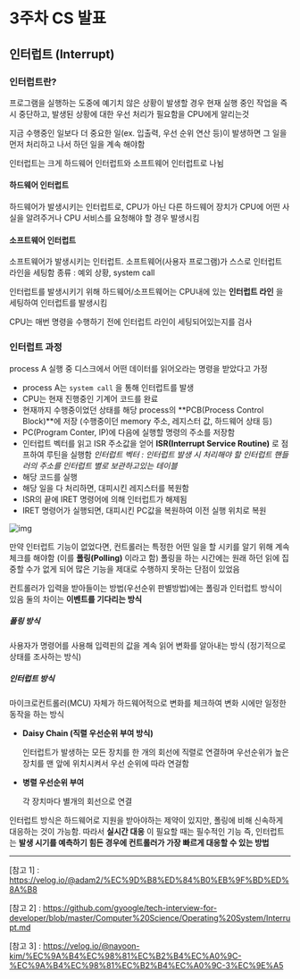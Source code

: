 # 3주차 CS 발표

## 인터럽트 (Interrupt)

### 인터럽트란?

프로그램을 실행하는 도중에 예기치 않은 상황이 발생할 경우 현재 실행 중인 작업을 즉시 중단하고, 발생된 상황에 대한 우선 처리가 필요함을 CPU에게 알리는것

지금 수행중인 일보다 더 중요한 일(ex. 입출력, 우선 순위 연산 등)이 발생하면 그 일을 먼저 처리하고 나서 하던 일을 계속 해야함

인터럽트는 크게 하드웨어 인터럽트와 소프트웨어 인터럽트로 나뉨



#### 하드웨어 인터럽트

하드웨어가 발생시키는 인터럽트로, CPU가 아닌 다른 하드웨어 장치가 CPU에 어떤 사실을 알려주거나 CPU 서비스를 요청해야 할 경우 발생시킴



#### 소프트웨어 인터럽트

소프트웨어가 발생시키는 인터럽트. 소프트웨어(사용자 프로그램)가 스스로 인터럽트 라인을 세팅함
종류 : 예외 상황, system call



인터럽트를 발생시키기 위해 하드웨어/소프트웨어는 CPU내에 있는 **인터럽트 라인** 을 세팅하여 인터럽트를 발생시킴

CPU는 매번 명령을 수행하기 전에 인터럽트 라인이 세팅되어있는지를 검사



### 인터럽트 과정

process A 실행 중 디스크에서 어떤 데이터를 읽어오라는 명령을 받았다고 가정

- process A는 `system call` 을 통해 인터럽트를 발생
- CPU는 현재 진행중인 기계어 코드를 완료
- 현재까지 수행중이었던 상태를 해당 process의 **PCB(Process Control Block)**에 저장
  (수행중이던 memory 주소, 레지스터 값, 하드웨어 상태 등)
- PC(Program Conter, IP)에 다음에 실행할 명령의 주소를 저장함
- 인터럽트 벡터를 읽고 ISR 주소값을 얻어 **ISR(Interrupt Service Routine)** 로 점프하여 루틴을 실행함
  *인터럽트 벡터 : 인터럽트 발생 시 처리해야 할 인터럽트 핸들러의 주소를 인터럽트 별로 보관하고있는 테이블*
- 해당 코드를 실행
- 해당 일을 다 처리하면, 대피시킨 레지스터를 복원함
- ISR의 끝에 IRET 명령어에 의해 인터럽트가 해제됨
- IRET 명령어가 실행되면, 대피시킨 PC값을 복원하여 이전 실행 위치로 복원

![img](https://mblogthumb-phinf.pstatic.net/20160310_124/scw0531_14575366291105WjS7_PNG/ERTRTETRE.png?type=w2)



만약 인터럽트 기능이 없었다면, 컨트롤러는 특정한 어떤 일을 할 시키를 알기 위해 계속 체크를 해야함 (이를 **폴링(Polling)** 이라고 함)
폴링을 하는 시간에는 원래 하던 읽에 집중할 수가 없게 되어 많은 기능을 제대로 수행하지 못하는 단점이 있었음



컨트롤러가 입력을 받아들이는 방법(우선순위 판별방법)에는 폴링과 인터럽트 방식이 있음
둘의 차이는 **이벤트를 기다리는 방식**

##### 폴링 방식

사용자가 명령어를 사용해 입력핀의 값을 계속 읽어 변화를 알아내는 방식 (정기적으로 상태를 조사하는 방식)

##### 인터럽트 방식

마이크로컨트롤러(MCU) 자체가 하드웨어적으로 변화를 체크하여 변화 시에만 일정한 동작을 하는 방식

- **Daisy Chain (직렬 우선순위 부여 방식)**

  인터럽트가 발생하는 모든 장치를 한 개의 회선에 직렬로 연결하며 우선순위가 높은 장치를 맨 앞에 위치시켜서 우선 순위에 따라 연걸함

- **병렬 우선순위 부여**

  각 장치마다 별개의 회선으로 연결

  

인터럽트 방식은 하드웨어로 지원을 받아야하는 제약이 있지만, 폴링에 비해 신속하게 대응하는 것이 가능함.
따라서 **실시간 대응** 이 필요할 때는 필수적인 기능
즉, 인터럽트는 **발생 시기를 예측하기 힘든 경우에 컨트롤러가 가장 빠르게 대응할 수 있는 방법**



---

[참고 1] : <https://velog.io/@adam2/%EC%9D%B8%ED%84%B0%EB%9F%BD%ED%8A%B8>

[참고 2] : <https://github.com/gyoogle/tech-interview-for-developer/blob/master/Computer%20Science/Operating%20System/Interrupt.md>

[참고 3] : https://velog.io/@nayoon-kim/%EC%9A%B4%EC%98%81%EC%B2%B4%EC%A0%9C-%EC%9A%B4%EC%98%81%EC%B2%B4%EC%A0%9C-3%EC%9E%A5




